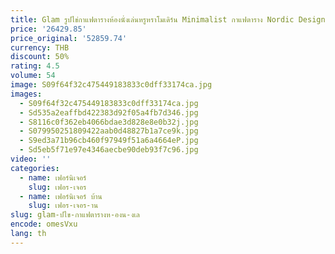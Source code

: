 ```yaml
---
title: Glam รูปไข่กาแฟตารางห้องนั่งเล่นหรูหราโมเดิร์น Minimalist กาแฟตาราง Nordic Design Muebles Para El Hogar บ้านเฟอร์นิเจอร์
price: '26429.85'
price_original: '52859.74'
currency: THB
discount: 50%
rating: 4.5
volume: 54
image: S09f64f32c475449183833c0dff33174ca.jpg
images:
  - S09f64f32c475449183833c0dff33174ca.jpg
  - Sd535a2eaffbd422383d92f05a4fb7d346.jpg
  - S8116c0f362eb4066bdae3d828e8e0b32j.jpg
  - S079950251809422aab0d48827b1a7ce9k.jpg
  - S9ed3a71b96cb460f97949f51a6a4664eP.jpg
  - Sd5eb5f71e97e4346aecbe90deb93f7c96.jpg
video: ''
categories:
  - name: เฟอร์นิเจอร์
    slug: เฟอร-เจอร
  - name: เฟอร์นิเจอร์ บ้าน
    slug: เฟอร-เจอร-าน
slug: glam-ปไข-กาแฟตารางห-องน-งเล
encode: omesVxu
lang: th
---
```

  